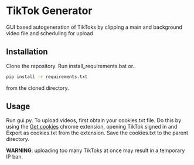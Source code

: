 # TikTok Generator

GUI based autogeneration of TikToks by clipping a main and background video file and scheduling for upload

## Installation

Clone the repository.
Run install_requirements.bat or..
```bash
pip install -r requirements.txt
```
from the cloned directory.

## Usage

Run gui.py. To upload videos, first obtain your cookies.txt file. Do this by using the [Get cookies](https://chromewebstore.google.com/detail/get-cookiestxt-locally/cclelndahbckbenkjhflpdbgdldlbecc) chrome extension, opening TikTok signed in and Export as cookies.txt from the extension. Save the cookies.txt to the parent directory.

**WARNING**: uploading too many TikToks at once may result in a temporary IP ban.